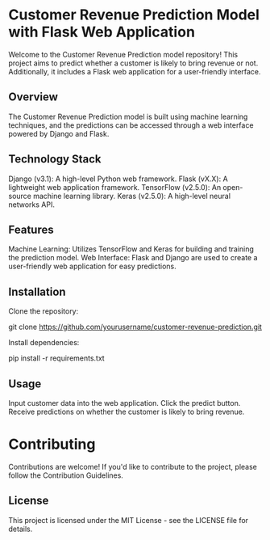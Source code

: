 # Customer Revenue Prediction Model with Flask Web Application

Welcome to the Customer Revenue Prediction model repository! This project aims to predict whether a customer is likely to bring revenue or not. Additionally, it includes a Flask web application for a user-friendly interface.

## Overview

The Customer Revenue Prediction model is built using machine learning techniques, and the predictions can be accessed through a web interface powered by Django and Flask.

## Technology Stack

Django (v3.1): A high-level Python web framework.
Flask (vX.X): A lightweight web application framework.
TensorFlow (v2.5.0): An open-source machine learning library.
Keras (v2.5.0): A high-level neural networks API.

## Features

Machine Learning: Utilizes TensorFlow and Keras for building and training the prediction model.
Web Interface: Flask and Django are used to create a user-friendly web application for easy predictions.

## Installation

Clone the repository:

git clone https://github.com/yourusername/customer-revenue-prediction.git

Install dependencies:

pip install -r requirements.txt

## Usage

Input customer data into the web application.
Click the predict button.
Receive predictions on whether the customer is likely to bring revenue.

# Contributing

Contributions are welcome! If you'd like to contribute to the project, please follow the Contribution Guidelines.

## License
This project is licensed under the MIT License - see the LICENSE file for details.
